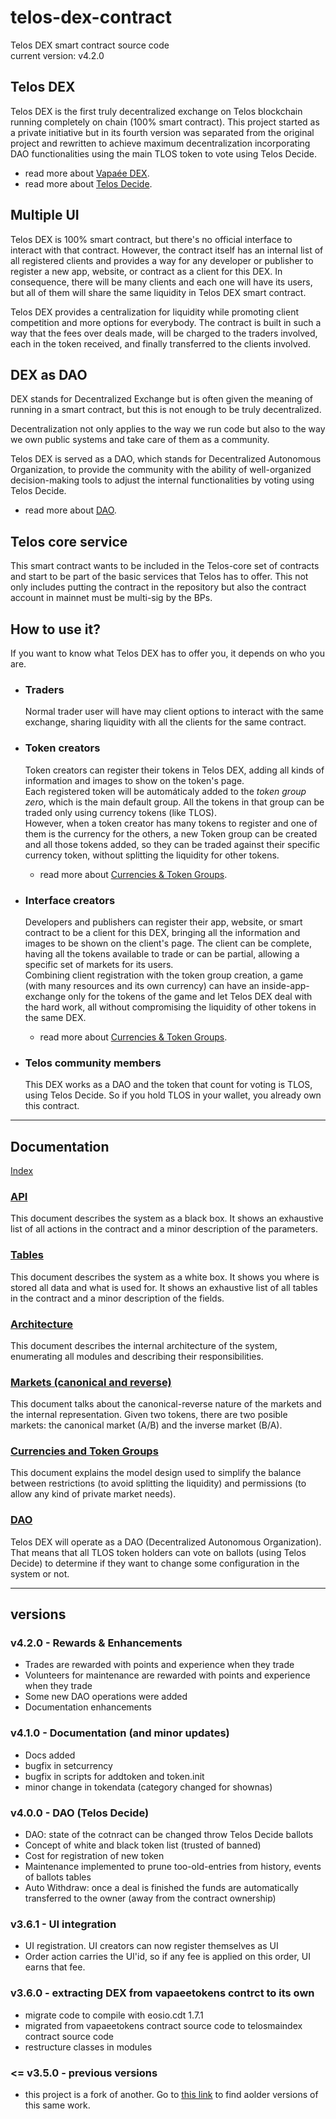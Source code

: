 # telos-dex-contract
Telos DEX smart contract source code   
current version: v4.2.0

## Telos DEX
Telos DEX is the first truly decentralized exchange on Telos blockchain running completely on chain (100% smart contract). This project started as a private initiative but in its fourth version was separated from the original project and rewritten to achieve maximum decentralization incorporating DAO functionalities using the main TLOS token to vote using Telos Decide.
- read more about [Vapaée DEX](https://github.com/vapaee/vapaee.io-source/).
- read more about [Telos Decide](https://docs.telos.net/developers/services/telos-decide).

## Multiple UI
Telos DEX is 100% smart contract, but there's no official interface to interact with that contract. However,  the contract itself has an internal list of all registered clients and provides a way for any developer or publisher to register a new app, website, or contract as a client for this DEX. In consequence, there will be many clients and each one will have its users, but all of them will share the same liquidity in Telos DEX smart contract. 

Telos DEX provides a centralization for liquidity while promoting client competition and more options for everybody. The contract is built in such a way that the fees over deals made, will be charged to the traders involved, each in the token received, and finally transferred to the clients involved.

## DEX as DAO
DEX stands for Decentralized Exchange but is often given the meaning of running in a smart contract,  but this is not enough to be truly decentralized.

Decentralization not only applies to the way we run code but also to the way we own public systems and take care of them as a community.

Telos DEX is served as a DAO, which stands for Decentralized Autonomous Organization, to provide the community with the ability of well-organized decision-making tools to adjust the internal functionalities by voting using Telos Decide. 
- read more about [DAO](../../doc/tech/DAO.md).

## Telos core service
This smart contract wants to be included in the Telos-core set of contracts and start to be part of the basic services that Telos has to offer. This not only includes putting the contract in the repository but also the contract account in mainnet must be multi-sig by the BPs.

## How to use it?
If you want to know what Telos DEX has to offer you, it depends on who you are.

- ### Traders
  Normal trader user will have may client options to interact with the same exchange, sharing liquidity with all the clients for the same contract.

- ### Token creators
  Token creators can register their tokens in Telos DEX, adding all kinds of information and images to show on the token's page.    
  Each registered token will be automáticaly added to the *token group zero*, which is the main default group. All the tokens in that group can be traded only using currency tokens (like TLOS).   
  However, when a token creator has many tokens to register and one of them is the currency for the others, a new Token group can be created and all those tokens added, so they can be traded against their specific currency token, without splitting the liquidity for other tokens.    
  - read more about [Currencies & Token Groups](../../doc/tech/Currencies.md).

- ### Interface creators
  Developers and publishers can register their app, website, or smart contract to be a client for this DEX, bringing all the information and images to be shown on the client's page. The client can be complete, having all the tokens available to trade or can be partial, allowing a specific set of markets for its users.    
  Combining client registration with the token group creation, a game (with many resources and its own currency) can have an inside-app-exchange only for the tokens of the game and let Telos DEX deal with the hard work, all without compromising the liquidity of other tokens in the same DEX.   
  - read more about [Currencies & Token Groups](../../doc/tech/Currencies.md).

- ### Telos community members
  This DEX works as a DAO and the token that count for voting is TLOS, using Telos Decide. So if you hold TLOS in your wallet, you already own this contract.

----------------------

## Documentation 
[Index](./doc/tech/README.md)

### [API](./doc/tech/API.md)
This document describes the system as a black box. It shows an exhaustive list of all actions in the contract and a minor description of the parameters.

### [Tables](./doc/tech/Tables.md)
This document describes the system as a white box. It shows you where is stored all data and what is used for. It shows an exhaustive list of all tables in the contract and a minor description of the fields.

### [Architecture](./doc/tech/Architecture.md)
This document describes the internal architecture of the system, enumerating all modules and describing their responsibilities.

### [Markets (canonical and reverse)](./doc/tech/Markets.md)
This document talks about the canonical-reverse nature of the markets and the internal representation. Given two tokens, there are two posible markets: the canonical market (A/B) and the inverse market (B/A).

### [Currencies and Token Groups](./doc/tech/Currencies.md)
This document explains the model design used to simplify the balance between restrictions (to avoid splitting the liquidity) and permissions (to allow any kind of private market needs). 

### [DAO](./doc/tech/DAO.md)
Telos DEX will operate as a DAO (Decentralized Autonomous Organization). That means that all TLOS token holders can vote on ballots (using Telos Decide) to determine if they want to change some configuration in the system or not.


----------------------

## versions
### v4.2.0 - Rewards & Enhancements
- Trades are rewarded with points and experience when they trade
- Volunteers for maintenance are rewarded with points and experience when they trade
- Some new DAO operations were added
- Documentation enhancements

### v4.1.0 - Documentation (and minor updates)
- Docs added
- bugfix in setcurrency
- bugfix in scripts for addtoken and token.init
- minor change in tokendata (category changed for shownas)

### v4.0.0 - DAO (Telos Decide)
- DAO: state of the cotnract can be changed throw Telos Decide ballots
- Concept of white and black token list (trusted of banned)
- Cost for registration of new token
- Maintenance implemented to prune too-old-entries from history, events of ballots tables
- Auto Withdraw: once a deal is finished the funds are automatically transferred to the owner (away from the contract ownership)

### v3.6.1 - UI integration
- UI registration. UI creators can now register themselves as UI
- Order action carries the UI'id, so if any fee is applied on this order, UI earns that fee.

### v3.6.0 - extracting DEX from vapaeetokens contrct to its own
- migrate code to compile with eosio.cdt 1.7.1
- migrated from vapaeetokens contract source code to telosmaindex contract source code
- restructure classes in modules

### <= v3.5.0 - previous versions
- this project is a fork of another. Go to [this link](https://github.com/vapaee/vapaee.io-source/tree/master/contracts) to find aolder versions of this same work.